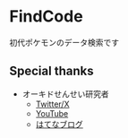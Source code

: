 # FindCode
初代ポケモンのデータ検索です

## Special thanks
- オーキドせんせい研究者
  - [Twitter/X](https://twitter.com/vs_prof_oak)
  - [YouTube](https://youtube.com/@vs_prof_oak)
  - [はてなブログ](https://vs-prof-oak.hatenablog.com)
